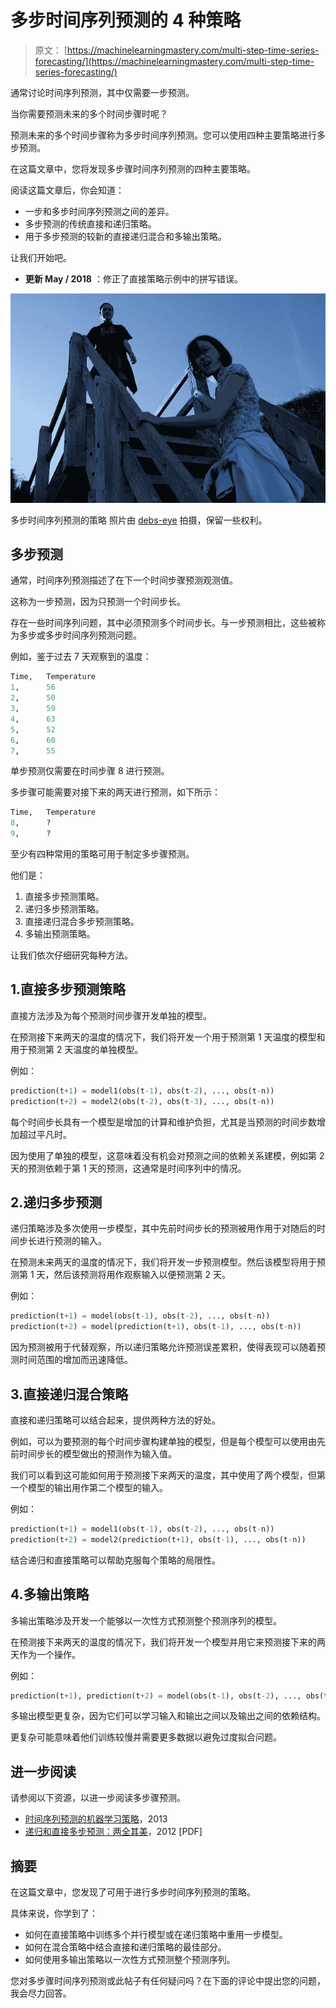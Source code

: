 # 多步时间序列预测的 4 种策略

> 原文： [https://machinelearningmastery.com/multi-step-time-series-forecasting/](https://machinelearningmastery.com/multi-step-time-series-forecasting/)

通常讨论时间序列预测，其中仅需要一步预测。

当你需要预测未来的多个时间步骤时呢？

预测未来的多个时间步骤称为多步时间序列预测。您可以使用四种主要策略进行多步预测。

在这篇文章中，您将发现多步骤时间序列预测的四种主要策略。

阅读这篇文章后，你会知道：

*   一步和多步时间序列预测之间的差异。
*   多步预测的传统直接和递归策略。
*   用于多步预测的较新的直接递归混合和多输出策略。

让我们开始吧。

*   **更新 May / 2018** ：修正了直接策略示例中的拼写错误。

![Strategies for Multi-Step Time Series Forecasting](img/fa8e41ae334240aa97c140dc07729de6.jpg)

多步时间序列预测的策略
照片由 [debs-eye](https://www.flickr.com/photos/debbcollins/1570696682/) 拍摄，保留一些权利。

## 多步预测

通常，时间序列预测描述了在下一个时间步骤预测观测值。

这称为一步预测，因为只预测一个时间步长。

存在一些时间序列问题，其中必须预测多个时间步长。与一步预测相比，这些被称为多步或多步时间序列预测问题。

例如，鉴于过去 7 天观察到的温度：

```py
Time,	Temperature
1,		56
2,		50
3,		59
4,		63
5,		52
6,		60
7,		55
```

单步预测仅需要在时间步骤 8 进行预测。

多步骤可能需要对接下来的两天进行预测，如下所示：

```py
Time,	Temperature
8,		?
9,		?
```

至少有四种常用的策略可用于制定多步骤预测。

他们是：

1.  直接多步预测策略。
2.  递归多步预测策略。
3.  直接递归混合多步预测策略。
4.  多输出预测策略。

让我们依次仔细研究每种方法。

## 1.直接多步预测策略

直接方法涉及为每个预测时间步骤开发单独的模型。

在预测接下来两天的温度的情况下，我们将开发一个用于预测第 1 天温度的模型和用于预测第 2 天温度的单独模型。

例如：

```py
prediction(t+1) = model1(obs(t-1), obs(t-2), ..., obs(t-n))
prediction(t+2) = model2(obs(t-2), obs(t-3), ..., obs(t-n))
```

每个时间步长具有一个模型是增加的计算和维护负担，尤其是当预测的时间步数增加超过平凡时。

因为使用了单独的模型，这意味着没有机会对预测之间的依赖关系建模，例如第 2 天的预测依赖于第 1 天的预测，这通常是时间序列中的情况。

## 2.递归多步预测

递归策略涉及多次使用一步模型，其中先前时间步长的预测被用作用于对随后的时间步长进行预测的输入。

在预测未来两天的温度的情况下，我们将开发一步预测模型。然后该模型将用于预测第 1 天，然后该预测将用作观察输入以便预测第 2 天。

例如：

```py
prediction(t+1) = model(obs(t-1), obs(t-2), ..., obs(t-n))
prediction(t+2) = model(prediction(t+1), obs(t-1), ..., obs(t-n))
```

因为预测被用于代替观察，所以递归策略允许预测误差累积，使得表现可以随着预测时间范围的增加而迅速降低。

## 3.直接递归混合策略

直接和递归策略可以结合起来，提供两种方法的好处。

例如，可以为要预测的每个时间步骤构建单独的模型，但是每个模型可以使用由先前时间步长的模型做出的预测作为输入值。

我们可以看到这可能如何用于预测接下来两天的温度，其中使用了两个模型，但第一个模型的输出用作第二个模型的输入。

例如：

```py
prediction(t+1) = model1(obs(t-1), obs(t-2), ..., obs(t-n))
prediction(t+2) = model2(prediction(t+1), obs(t-1), ..., obs(t-n))
```

结合递归和直接策略可以帮助克服每个策略的局限性。

## 4.多输出策略

多输出策略涉及开发一个能够以一次性方式预测整个预测序列的模型。

在预测接下来两天的温度的情况下，我们将开发一个模型并用它来预测接下来的两天作为一个操作。

例如：

```py
prediction(t+1), prediction(t+2) = model(obs(t-1), obs(t-2), ..., obs(t-n))
```

多输出模型更复杂，因为它们可以学习输入和输出之间以及输出之间的依赖结构。

更复杂可能意味着他们训练较慢并需要更多数据以避免过度拟合问题。

## 进一步阅读

请参阅以下资源，以进一步阅读多步骤预测。

*   [时间序列预测的机器学习策略](http://link.springer.com/chapter/10.1007%2F978-3-642-36318-4_3)，2013
*   [递归和直接多步预测：两全其美](http://robjhyndman.com/papers/rectify.pdf)，2012 [PDF]

## 摘要

在这篇文章中，您发现了可用于进行多步时间序列预测的策略。

具体来说，你学到了：

*   如何在直接策略中训练多个并行模型或在递归策略中重用一步模型。
*   如何在混合策略中结合直接和递归策略的最佳部分。
*   如何使用多输出策略以一次性方式预测整个预测序列。

您对多步骤时间序列预测或此帖子有任何疑问吗？在下面的评论中提出您的问题，我会尽力回答。